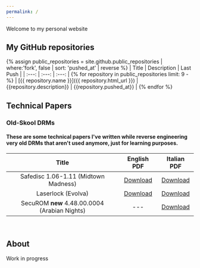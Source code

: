 ```yaml
---
permalink: /
---
```


Welcome to my personal website

## My GitHub repositories <a id="projects" />
{% assign public_repositories = site.github.public_repositories | where:'fork', false | sort: 'pushed_at' | reverse %}
| Title | Description | Last Push |
| :---:  | :---: | :---: |
{% for repository in public_repositories limit: 9 -%}
| [{{ repository.name }}]({{ repository.html_url }}) | {{repository.description}} | {{repository.pushed_at}} |
{% endfor %}
<br />


## Technical Papers <a id="papers" />

### Old-Skool DRMs
#### These are some technical papers I've written while reverse engineering very old DRMs that aren't used anymore, just for learning purposes.

| Title | English PDF | Italian PDF |
| :---:  | :---: | :---: |
|Safedisc 1.06-1.11 (Midtown Madness)|[Download]({{site.url}}/papers/safedisc/MidtownMadness.pdf)|[Download]({{site.url}}/papers/safedisc/MidtownMadness_ITA.pdf)
|Laserlock (Evolva)|[Download]({{site.url}}/papers/laserlock/Evolva.pdf)|[Download]({{site.url}}/papers/laserlock/Evolva_ITA.pdf)
|SecuROM **new** 4.48.00.0004 (Arabian Nights)|---|[Download]({{site.url}}/papers/securom/ArabianNights_ITA.pdf)

<br />

## About <a id="about" />

Work in progress
